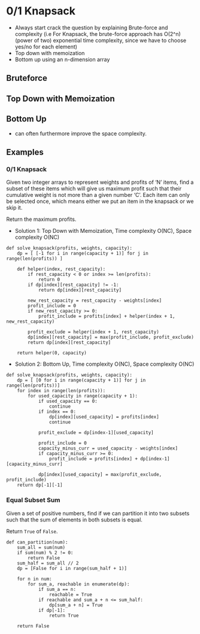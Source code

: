 # 0/1 Knapsack

* Always start crack the question by explaining Brute-force and complexity (i.e For Knapsack, the brute-force approach has O(2^n) (power of two) exponential time complexity, since we have to choose yes/no for each element)
* Top down with memoization
* Bottom up using an n-dimension array

## Bruteforce
## Top Down with Memoization
## Bottom Up
* can often furthermore improve the space complexity.



## Examples
### 0/1 Knapsack
Given two integer arrays to represent weights and profits of ‘N’ items, find a subset of these items which will give us maximum profit such that their cumulative weight is not more than a given number ‘C’. Each item can only be selected once, which means either we put an item in the knapsack or we skip it.

Return the maximum profits.

* Solution 1: Top Down with Memoization, Time complexity O(NC), Space complexity O(NC)
```
def solve_knapsack(profits, weights, capacity):
    dp = [ [-1 for i in range(capacity + 1)] for j in range(len(profits)) ] 
    
    def helper(index, rest_capacity):
        if rest_capacity < 0 or index >= len(profits):
            return 0     
        if dp[index][rest_capacity] != -1:
            return dp[index][rest_capacity]
        
        new_rest_capacity = rest_capacity - weights[index]
        profit_include = 0
        if new_rest_capacity >= 0:
            profit_include = profits[index] + helper(index + 1, new_rest_capacity)
            
        profit_exclude = helper(index + 1, rest_capacity)
        dp[index][rest_capacity] = max(profit_include, profit_exclude)
        return dp[index][rest_capacity]

    return helper(0, capacity)
```

* Solution 2: Bottom Up, Time complexity O(NC), Space complexity O(NC)
```
def solve_knapsack(profits, weights, capacity):
    dp = [ [0 for i in range(capacity + 1)] for j in range(len(profits))]
    for index in range(len(profits)):
        for used_capacity in range(capacity + 1):
            if used_capacity == 0:
                continue
            if index == 0:
                dp[index][used_capacity] = profits[index]
                continue
            
            profit_exclude = dp[index-1][used_capacity]
            
            profit_include = 0            
            capacity_minus_curr = used_capacity - weights[index]
            if capacity_minus_curr >= 0:
                profit_include = profits[index] + dp[index-1][capacity_minus_curr]

            dp[index][used_capacity] = max(profit_exclude, profit_include)
    return dp[-1][-1]
```

### Equal Subset Sum
Given a set of positive numbers, find if we can partition it into two subsets such that the sum of elements in both subsets is equal.

Return `True` of `False`.

```
def can_partition(num):
    sum_all = sum(num)
    if sum(num) % 2 != 0:
        return False
    sum_half = sum_all // 2
    dp = [False for i in range(sum_half + 1)]
    
    for n in num:
        for sum_a, reachable in enumerate(dp):
            if sum_a == n:
                reachable = True
            if reachable and sum_a + n <= sum_half:
                dp[sum_a + n] = True
            if dp[-1]:
                return True

    return False
```
